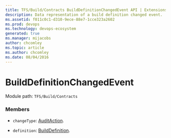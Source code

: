 ```yaml
---
title: TFS/Build/Contracts BuildDefinitionChangedEvent API | Extensions for Azure DevOps Services
description: Data representation of a build definition changed event.
ms.assetid: f011c0c1-d310-9ece-88e7-1cce323a2602
ms.prod: devops
ms.technology: devops-ecosystem
generated: true
ms.manager: mijacobs
author: chcomley
ms.topic: article
ms.author: chcomley
ms.date: 08/04/2016
---
```


# BuildDefinitionChangedEvent

Module path: `TFS/Build/Contracts`


### Members

* `changeType`: [AuditAction](./AuditAction.md). 

* `definition`: [BuildDefinition](./BuildDefinition.md). 

